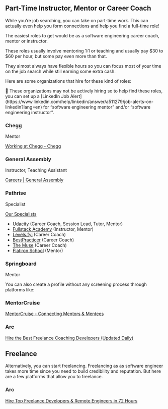 ## Part-Time Instructor, Mentor or Career Coach

While you’re job searching, you can take on part-time work. This can actually even help you form connections and help you find a full-time role!

The easiest roles to get would be as a software engineering career coach, mentor or instructor.

These roles usually involve mentoring 1:1 or teaching and usually pay $30 to $60 per hour, but some pay even more than that.

They almost always have flexible hours so you can focus most of your time on the job search while still earning some extra cash.

Here are some organizations that hire for these kind of roles:

<aside>
🔔 These organizations may not be actively hiring so to help find these roles, you can set up a [LinkedIn Job Alert](https://www.linkedin.com/help/linkedin/answer/a511279/job-alerts-on-linkedin?lang=en) for “software engineering mentor” and/or “software engineering instructor”.

</aside>

### Chegg

Mentor

[Working at Chegg - Chegg](https://www.chegg.com/about/working-at-chegg/)

### General Assembly

Instructor, Teaching Assistant

[Careers | General Assembly](https://generalassemb.ly/careers#openings)

### Pathrise

Specialist

[Our Specialists](https://www.pathrise.com/specialists)

- [Udacity](https://www.udacity.com/jobs#career-coach) (Career Coach, Session Lead, Tutor, Mentor)
- [Fullstack Academy](https://www.fullstackacademy.com/careers#jobs) (Instructor, Mentor)
- [Levels.fyi](https://www.levels.fyi/services/coaching/) (Career Coach)
- [BestPracticer](https://bestpracticer.com/) (Career Coach)
- [The Muse](https://www.themuse.com/startcoaching) (Career Coach)
- [Flatiron School](https://flatironschool.com/careers/) (Mentor)

### Springboard

Mentor

You can also create a profile without any screening process through platforms like:

### **MentorCruise**

[MentorCruise - Connecting Mentors & Mentees](https://mentorcruise.com/)

### **Arc**

[Hire the Best Freelance Coaching Developers (Updated Daily)](https://arc.dev/hire-developers/coaching)

## Freelance

Alternatively, you can start freelancing. Freelancing as as software engineer takes more time since you need to build credibility and reputation. But here are a few platforms that allow you to freelance.

### Arc

[Hire Top Freelance Developers & Remote Engineers in 72 Hours](https://arc.dev/hire-developers)